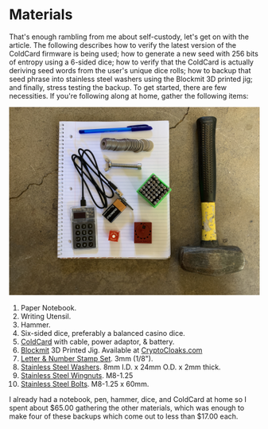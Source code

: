 # Materials
That's enough rambling from me about self-custody, let's get on with the article. The following describes how to verify the latest version of the ColdCard firmware is being used; how to generate a new seed with 256 bits of entropy using a 6-sided dice; how to verify that the ColdCard is actually deriving seed words from the user's unique dice rolls; how to backup that seed phrase into stainless steel washers using the Blockmit 3D printed jig; and finally, stress testing the backup. To get started, there are few necessities. If you're following along at home, gather the following items:

![](assets/IMG_4771.JPG)

1. Paper Notebook.
2. Writing Utensil.
3. Hammer.
4. Six-sided dice, preferably a balanced casino dice.
5. [ColdCard](https://coldcardwallet.com/) with cable, power adaptor, & battery.
6. [Blockmit](https://twitter.com/blockmit_com) 3D Printed Jig. Available at [CryptoCloaks.com](https://www.cryptocloaks.com/product/blockmitjig/)
7. [Letter & Number Stamp Set](https://www.amazon.com/gp/product/B06XCZ3TDG/ref=ppx_yo_dt_b_asin_title_o00_s00). 3mm (1/8").
8. [Stainless Steel Washers](https://www.amazon.com/gp/product/B00FAVBPJY/ref=ppx_yo_dt_b_asin_title_o02_s00). 8mm I.D. x 24mm O.D. x 2mm thick.
9. [Stainless Steel Wingnuts](https://www.amazon.com/gp/product/B07QF25BLH/ref=ppx_yo_dt_b_asin_title_o04_s00). M8-1.25
10. [Stainless Steel Bolts](https://www.mcmaster.com/91292A209/). M8-1.25 x 60mm.

I already had a notebook, pen, hammer, dice, and ColdCard at home so I spent about $65.00 gathering the other materials, which was enough to make four of these backups which come out to less than $17.00 each.
